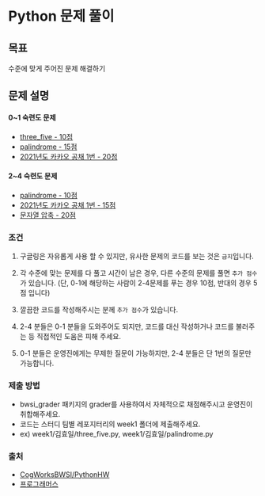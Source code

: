 # Python 문제 풀이

## 목표
수준에 맞게 주어진 문제 해결하기

## 문제 설명

  #### 0~1 숙련도 문제 
  - [three_five - 10점](https://github.com/CogWorksBWSI/PythonHW/blob/master/three_five/HW_three_five_threefive.ipynb) 
  - [palindrome - 15점](https://github.com/CogWorksBWSI/PythonHW/blob/master/palindrome/HW_palindrome.ipynb)
  - [2021년도 카카오 공채 1번 - 20점](https://programmers.co.kr/learn/courses/30/lessons/72410)
  #### 2~4 숙련도 문제
  - [palindrome - 10점](https://github.com/CogWorksBWSI/PythonHW/blob/master/palindrome/HW_palindrome.ipynb)
  - [2021년도 카카오 공채 1번 - 15점](https://programmers.co.kr/learn/courses/30/lessons/72410)
  - [문자열 압축 - 20점](https://programmers.co.kr/learn/courses/30/lessons/60057)
### 조건

1. 구글링은 자유롭게 사용 할 수 있지만, 유사한 문제의 코드를 보는 것은 `금지`입니다.   

2. 각 수준에 맞는 문제를 다 풀고 시간이 남은 경우, 다른 수준의 문제를 풀면 `추가 점수`가 있습니다. (단, 0-1에 해당하는 사람이 2-4문제를 푸는 경우 10점, 반대의 경우 5점 입니다)

3. 깔끔한 코드를 작성해주시는 분께 `추가 점수`가 있습니다.

4. 2-4 분들은 0-1 분들을 도와주어도 되지만, 코드를 대신 작성하거나 코드를 불러주는 등 직접적인 도움은 피해 주세요.

5. 0-1 분들은 운영진에게는 무제한 질문이 가능하지만, 2-4 분들은 단 1번의 질문만 가능합니다.

### 제출 방법
- bwsi_grader 패키지의 grader를 사용하여서 자체적으로 채점해주시고 운영진이 취합해주세요.
- 코드는 스터디 팀별 레포지터리의 week1 폴더에 제출해주세요.
- ex) week1/김효일/three_five.py, week1/김효일/palindrome.py

### 출처
- [CogWorksBWSI/PythonHW](https://github.com/CogWorksBWSI/PythonHW) 
- [프로그래머스](https://programmers.co.kr/learn/challenges)
